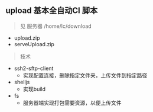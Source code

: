 ## upload 基本全自动CI 脚本
> 见 服务器 /home/lc/download
+ upload.zip
+ serveUpload.zip

> 技术
+ ssh2-sftp-client
  - 实现配置连接，删除指定文件夹，上传文件到指定路径
+ shelljs
  - 实现build
+ fs
  - 服务器端实现打包需要资源，以便上传文件
